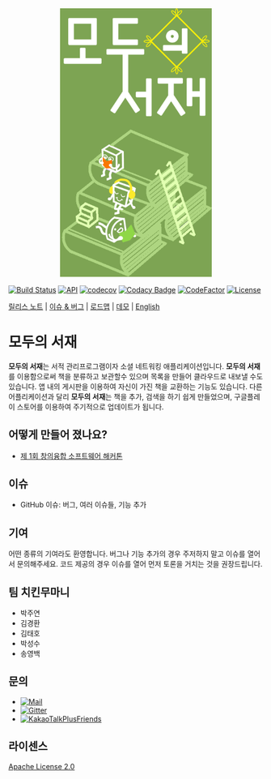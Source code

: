 <div align="center">
<img src="docs/project_logo_4.png" width="300" alt="shelf" />
</div>


[![Build Status](https://travis-ci.com/matthewsongdev/Shelf.svg?token=NaLLKsT8zKVhv8seuCfL&branch=master)](https://travis-ci.com/matthewsongdev/Shelf)
[![API](https://img.shields.io/badge/API-21%2B-brightgreen.svg?style=flat)](https://android-arsenal.com/api?level=21)
[![codecov](https://codecov.io/gh/matthewsongdev/Shelf/branch/master/graph/badge.svg?token=ivxZNTFIVr)](https://codecov.io/gh/matthewsongdev/Shelf)
[![Codacy Badge](https://api.codacy.com/project/badge/Grade/2aa7397c6e584478946b0f51814050ed)](https://www.codacy.com?utm_source=github.com&amp;utm_medium=referral&amp;utm_content=matthewsongdev/Shelf&amp;utm_campaign=Badge_Grade)
[![CodeFactor](https://www.codefactor.io/repository/github/matthewsongdev/shelf/badge)](https://www.codefactor.io/repository/github/matthewsongdev/shelf)
[![License](https://img.shields.io/badge/License-Apache%202.0-brightgreen.svg)](LICENSE)



[릴리스 노트](RELEASE.md) |
[이슈 & 버그](https://github.com/matthewsongdev/Shelf/issues) |
[로드맵]() |
[데모]() |
[English](README-en.md)

# 모두의 서재 #

**모두의 서재**는 서적 관리프로그램이자 소셜 네트워킹 애플리케이션입니다. **모두의 서재**를 이용함으로써 책을 분류하고 보관할수 있으며 목록을 만들어 클라우드로 내보낼 수도 있습니다. 앱 내의 게시판을 이용하여 자신이 가진 책을 교환하는 기능도 있습니다. 다른 어플리케이션과 달리 **모두의 서재**는 책을 추가, 검색을 하기 쉽게 만들었으며, 구글플레이 스토어를 이용하여 주기적으로 업데이트가 됩니다.

## 어떻게 만들어 졌나요?
* [제 1회 창의융합 소프트웨어 해커톤](docs/The_1st_PNU_hackathon_poster.jpg)

## 이슈
* GitHub 이슈: 버그, 여러 이슈들, 기능 추가

## 기여
어떤 종류의 기여라도 환영합니다. 버그나 기능 추가의 경우 주저하지 말고 이슈를 열어서 문의해주세요. 코드 제공의 경우 이슈를 열어 먼저 토론을 거치는 것을 권장드립니다.

## 팀 치킨무마니
* 박주연
* 김경환
* 김태호
* 박성수
* 송영백

## 문의
* [![Mail](https://img.shields.io/badge/contact-mail-brightgreen.svg)](mailto:matthewsongdev@gmail.com)
* [![Gitter](https://img.shields.io/gitter/room/nwjs/nw.js.svg)](https://gitter.im/MyShelf/Lobby)
* [![KakaoTalkPlusFriends](https://img.shields.io/badge/KakaoTalk-PlusFriends-orange.svg)](https://pf.kakao.com/_MgxnpC)

## 라이센스

[Apache License 2.0](LICENSE)
